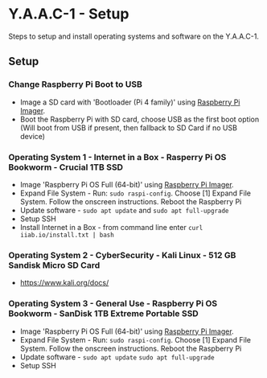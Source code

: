 <!-- ======================================== yaac1-setup.md Start ======================================== -->


<!-- ------------------------------ Intro Start ------------------------------ -->

# Y.A.A.C-1 - Setup

Steps to setup and install operating systems and software on the Y.A.A.C-1.

<!-- ------------------------------ Intro End ------------------------------ -->


<!-- ------------------------------ Setup Start ------------------------------ -->

## Setup

<!-- ++++++++++++++++++++ Bootloader Start ++++++++++++++++++++ -->

### Change Raspberry Pi Boot to USB
* Image a SD card with 'Bootloader (Pi 4 family)' using [Raspberry Pi Imager](https://www.raspberrypi.com/software/).
* Boot the Raspberry Pi with SD card, choose USB as the first boot option (Will boot from USB if present, then fallback to SD Card if no USB device)

<!-- ++++++++++++++++++++ Bootloader End ++++++++++++++++++++ -->

<!-- ++++++++++++++++++++ OS 1 Start ++++++++++++++++++++ -->

### Operating System 1 - Internet in a Box - Rasperry Pi OS Bookworm - Crucial 1TB SSD

* Image 'Raspberry Pi OS Full (64-bit)' using [Raspberry Pi Imager](https://www.raspberrypi.com/software/).
* Expand File System - Run: `sudo raspi-config`. Choose [1] Expand File System. Follow the onscreen instructions. Reboot the Raspberry Pi
* Update software - `sudo apt update` and `sudo apt full-upgrade`
* Setup SSH
* Install Internet in a Box - from command line enter `curl iiab.io/install.txt | bash`

<!-- ++++++++++++++++++++ OS 1 End ++++++++++++++++++++ -->

<!-- ++++++++++++++++++++ OS 2 Start ++++++++++++++++++++ -->

### Operating System 2 - CyberSecurity - Kali Linux - 512 GB Sandisk Micro SD Card

* https://www.kali.org/docs/

<!-- ++++++++++++++++++++ OS 2End ++++++++++++++++++++ -->

<!-- ++++++++++++++++++++ OS 3 Start ++++++++++++++++++++ -->

### Operating System 3 - General Use - Raspberry Pi OS Bookworm - SanDisk 1TB Extreme Portable SSD

* Image 'Raspberry Pi OS Full (64-bit)' using [Raspberry Pi Imager](https://www.raspberrypi.com/software/).
* Expand File System - Run: `sudo raspi-config`. Choose [1] Expand File System. Follow the onscreen instructions. Reboot the Raspberry Pi
* Update software - `sudo apt update` `sudo apt full-upgrade`
* Setup SSH

<!-- ++++++++++++++++++++ OS 3 End ++++++++++++++++++++ -->

<!-- ------------------------------ Setup End ------------------------------ -->


<!-- ------------------------------ Outro Start ------------------------------ -->

<!-- ------------------------------ Outro End ------------------------------ -->


<!-- ======================================== yaac1-setup.md End ======================================== -->

